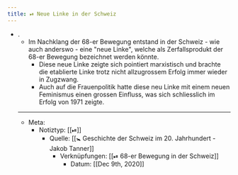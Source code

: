 ```yaml
---
title: ⏯ Neue Linke in der Schweiz
---
```


- .
	- Im Nachklang der 68-er Bewegung entstand in der Schweiz - wie auch anderswo - eine "neue Linke", welche als Zerfallsprodukt der 68-er Bewegung bezeichnet werden könnte.
		- Diese neue Linke zeigte sich pointiert marxistisch und brachte die etablierte Linke trotz nicht allzugrossem Erfolg immer wieder in Zugzwang.
		- Auch auf die Frauenpolitik hatte diese neu Linke mit einem neuen Feminismus einen grossen Einfluss, was sich schliesslich im Erfolg von 1971 zeigte.
	- ---
	- Meta:
		- Notiztyp: [[⏯]]
			- Quelle: [[🚼 Geschichte der Schweiz im 20. Jahrhundert - Jakob Tanner]]
				- Verknüpfungen: [[⏯ 68-er Bewegung in der Schweiz]]
					- Datum: [[Dec 9th, 2020]]
